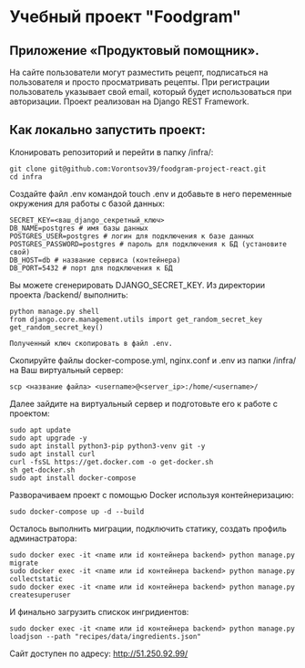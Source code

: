 # Учебный проект "Foodgram"

##  Приложение «Продуктовый помощник».

На сайте пользователи могут разместить рецепт, подписаться на пользователя и просто просматривать рецепты.
При регистрации пользователь указывает свой email, который будет использоваться при авторизации.
Проект реализован на Django REST Framework.

## Как локально запустить проект:

Клонировать репозиторий и перейти в папку /infra/:

```
git clone git@github.com:Vorontsov39/foodgram-project-react.git
cd infra
```

Создайте файл .env командой touch .env и добавьте в него переменные окружения для работы с базой данных:

```
SECRET_KEY=<ваш_django_секретный_ключ>
DB_NAME=postgres # имя базы данных
POSTGRES_USER=postgres # логин для подключения к базе данных
POSTGRES_PASSWORD=postgres # пароль для подключения к БД (установите свой)
DB_HOST=db # название сервиса (контейнера)
DB_PORT=5432 # порт для подключения к БД
```

Вы можете сгенерировать DJANGO_SECRET_KEY. Из директории проекта /backend/ выполнить:

```
python manage.py shell
from django.core.management.utils import get_random_secret_key  
get_random_secret_key()

Полученный ключ скопировать в файл .env.
```

Скопируйте файлы docker-compose.yml, nginx.conf и .env из папки /infra/ на Ваш виртуальный сервер:

```
scp <название файла> <username>@<server_ip>:/home/<username>/
```

Далее зайдите на виртуальный сервер и подготовьте его к работе с проектом:

```
sudo apt update
sudo apt upgrade -y
sudo apt install python3-pip python3-venv git -y
sudo apt install curl
curl -fsSL https://get.docker.com -o get-docker.sh
sh get-docker.sh 
sudo apt install docker-compose
```
Разворачиваем проект с помощью Docker используя контейнеризацию:


```
sudo docker-compose up -d --build
```


Осталось выполнить миграции, подключить статику, создать профиль админастратора:

```
sudo docker exec -it <name или id контейнера backend> python manage.py migrate
sudo docker exec -it <name или id контейнера backend> python manage.py collectstatic
sudo docker exec -it <name или id контейнера backend> python manage.py createsuperuser
```

И финально загрузить спискок ингридиентов:

```
sudo docker exec -it <name или id контейнера backend> python manage.py loadjson --path "recipes/data/ingredients.json"
```
Сайт доступен по адресу:
http://51.250.92.99/
